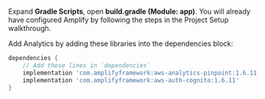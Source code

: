 Expand **Gradle Scripts**, open **build.gradle (Module: app)**. You will already have configured Amplify by following the steps in the Project Setup walkthrough.

Add Analytics by adding these libraries into the dependencies block:

```groovy
dependencies {
    // Add these lines in `dependencies`
    implementation 'com.amplifyframework:aws-analytics-pinpoint:1.6.11'
    implementation 'com.amplifyframework:aws-auth-cognito:1.6.11'
}
```
